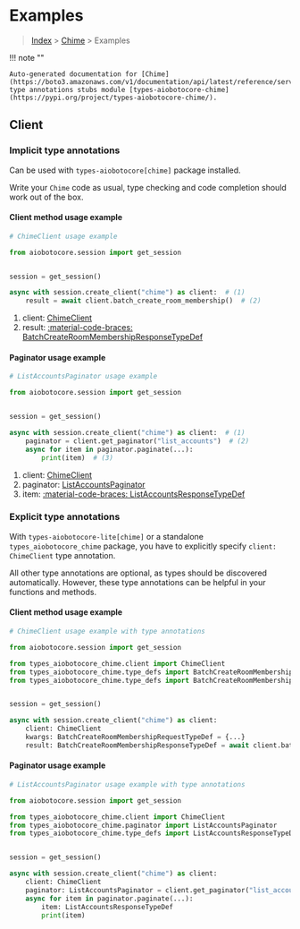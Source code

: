 # Examples

> [Index](../README.md) > [Chime](./README.md) > Examples

!!! note ""

    Auto-generated documentation for [Chime](https://boto3.amazonaws.com/v1/documentation/api/latest/reference/services/chime.html#chime)
    type annotations stubs module [types-aiobotocore-chime](https://pypi.org/project/types-aiobotocore-chime/).

## Client

### Implicit type annotations

Can be used with `types-aiobotocore[chime]` package installed.

Write your `Chime` code as usual,
type checking and code completion should work out of the box.



#### Client method usage example

```python
# ChimeClient usage example

from aiobotocore.session import get_session


session = get_session()

async with session.create_client("chime") as client:  # (1)
    result = await client.batch_create_room_membership()  # (2)
```

1. client: [ChimeClient](./client.md)
2. result: [:material-code-braces: BatchCreateRoomMembershipResponseTypeDef](./type_defs.md#batchcreateroommembershipresponsetypedef)



#### Paginator usage example

```python
# ListAccountsPaginator usage example

from aiobotocore.session import get_session


session = get_session()

async with session.create_client("chime") as client:  # (1)
    paginator = client.get_paginator("list_accounts")  # (2)
    async for item in paginator.paginate(...):
        print(item)  # (3)
```

1. client: [ChimeClient](./client.md)
2. paginator: [ListAccountsPaginator](./paginators.md#listaccountspaginator)
3. item: [:material-code-braces: ListAccountsResponseTypeDef](./type_defs.md#listaccountsresponsetypedef)




### Explicit type annotations

With `types-aiobotocore-lite[chime]`
or a standalone `types_aiobotocore_chime` package, you have to explicitly specify
`client: ChimeClient` type annotation.

All other type annotations are optional, as types should be discovered automatically.
However, these type annotations can be helpful in your functions and methods.


#### Client method usage example

```python
# ChimeClient usage example with type annotations

from aiobotocore.session import get_session

from types_aiobotocore_chime.client import ChimeClient
from types_aiobotocore_chime.type_defs import BatchCreateRoomMembershipResponseTypeDef
from types_aiobotocore_chime.type_defs import BatchCreateRoomMembershipRequestTypeDef


session = get_session()

async with session.create_client("chime") as client:
    client: ChimeClient
    kwargs: BatchCreateRoomMembershipRequestTypeDef = {...}
    result: BatchCreateRoomMembershipResponseTypeDef = await client.batch_create_room_membership(**kwargs)
```



#### Paginator usage example

```python
# ListAccountsPaginator usage example with type annotations

from aiobotocore.session import get_session

from types_aiobotocore_chime.client import ChimeClient
from types_aiobotocore_chime.paginator import ListAccountsPaginator
from types_aiobotocore_chime.type_defs import ListAccountsResponseTypeDef


session = get_session()

async with session.create_client("chime") as client:
    client: ChimeClient
    paginator: ListAccountsPaginator = client.get_paginator("list_accounts")
    async for item in paginator.paginate(...):
        item: ListAccountsResponseTypeDef
        print(item)
```


